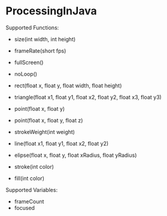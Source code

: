 # ProcessingInJava
Supported Functions:
* size(int width, int height)
* frameRate(short fps)
* fullScreen()
* noLoop()


* rect(float x, float y, float width, float height)
* triangle(float x1, float y1, float x2, float y2, float x3, float y3)
* point(float x, float y)
* point(float x, float y, float z)
* strokeWeight(int weight)
* line(float x1, float y1, float x2, float y2)
* elipse(float x, float y, float xRadius, float yRadius)
* stroke(int color)
* fill(int color)

Supported Variables:
* frameCount
* focused
